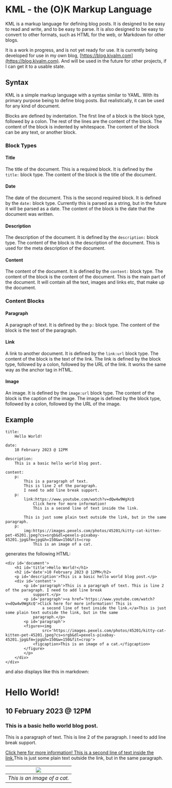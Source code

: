 # KML - the (O)K Markup Language

KML is a markup language for defining blog posts. It is designed to be easy to read and write, and to be easy to parse. It is also designed to be easy to convert to other formats, such as HTML for the web, or Markdown for other blogs.

It is a work in progress, and is not yet ready for use. It is currently being developed for use in my own blog, [https://blog.kivalm.com](https://blog.kivalm.com). And will be used in the future for other projects, if I can get it to a usable state.

## Syntax

KML is a simple markup language with a syntax similar to YAML. With its primary purpose being to define blog posts. But realistically, it can be used for any kind of document. 

Blocks are defined by indentation. The first line of a block is the block type, followed by a colon. The rest of the lines are the content of the block. The content of the block is indented by whitespace. The content of the block can be any text, or another block.

### Block Types

#### Title

The title of the document. This is a required block. It is defined by the `title:` block type. The content of the block is the title of the document.

#### Date

The date of the document. This is the second required block. It is defined by the `date:` block type. Currently this is parsed as a string, but in the future it will be parsed as a date. The content of the block is the date that the document was written.

#### Description

The description of the document. It is defined by the `description:` block type. The content of the block is the description of the document. This is used for the meta description of the document.

#### Content

The content of the document. It is defined by the `content:` block type. The content of the block is the content of the document. This is the main part of the document. It will contain all the text, images and links etc, that make up the document.

### Content Blocks

#### Paragraph

A paragraph of text. It is defined by the `p:` block type. The content of the block is the text of the paragraph.

#### Link

A link to another document. It is defined by the `link:url` block type. The content of the block is the text of the link. The link is defined by the block type, followed by a colon, followed by the URL of the link. It works the same way as the anchor tag in HTML.

#### Image

An image. It is defined by the `image:url` block type. The content of the block is the caption of the image. The image is defined by the block type, followed by a colon, followed by the URL of the image.





## Example
```
title:
    Hello World!

date:
    10 February 2023 @ 12PM

description:
    This is a basic hello world blog post.

content:
    p:
        This is a paragraph of text.
        This is line 2 of the paragraph.
        I need to add line break support.
    p:
        link:https://www.youtube.com/watch?v=dQw4w9WgXcQ
            Click here for more information!
            This is a second line of text inside the link.
        
        This is just some plain text outside the link, but in the same paragraph. 
    p:
        img:https://images.pexels.com/photos/45201/kitty-cat-kitten-pet-45201.jpeg?cs=srgb&dl=pexels-pixabay-45201.jpg&fm=jpg&h=150&w=150&fit=crop
            This is an image of a cat.

```
generates the following HTML:
```
<div id='document'>
    <h1 id='title'>Hello World!</h1>
    <h2 id='date'>10 February 2023 @ 12PM</h2>
    <p id='description'>This is a basic hello world blog post.</p>
    <div id='content'>
        <p id='paragraph'>This is a paragraph of text. This is line 2 of the paragraph. I need to add line break
            support.</p>
        <p id='paragraph'><a href='https://www.youtube.com/watch?v=dQw4w9WgXcQ'>Click here for more information! This is
                a second line of text inside the link.</a>This is just some plain text outside the link, but in the same
            paragraph.</p>
        <p id='paragraph'>
        <figure><img
                src='https://images.pexels.com/photos/45201/kitty-cat-kitten-pet-45201.jpeg?cs=srgb&dl=pexels-pixabay-45201.jpg&fm=jpg&h=150&w=150&fit=crop'>
            <figcaption>This is an image of a cat.</figcaption>
        </figure>
        </p>
    </div>
</div>
```
and also displays like this in markdown:
# Hello World! #
## 10 February 2023 @ 12PM ##
### This is a basic hello world blog post. ###
This is a paragraph of text. This is line 2 of the paragraph. I need to add line break support.

[Click here for more information! This is a second line of text inside the link.](https://www.youtube.com/watch?v=dQw4w9WgXcQ)This is just some plain text outside the link, but in the same paragraph.

| ![](https://images.pexels.com/photos/45201/kitty-cat-kitten-pet-45201.jpeg?cs=srgb&dl=pexels-pixabay-45201.jpg&fm=jpg&h=150&w=150&fit=crop) |
|:--:|
| *This is an image of a cat.* |